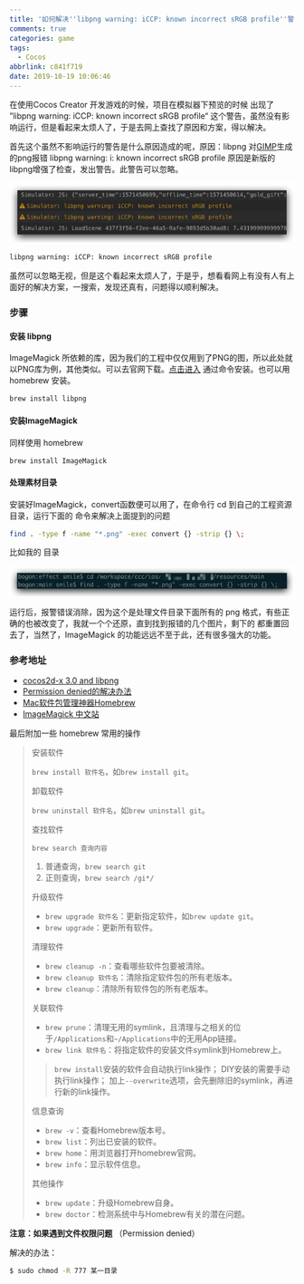 ```yaml
---
title: '如何解决''libpng warning: iCCP: known incorrect sRGB profile''警告'
comments: true
categories: game
tags:
  - Cocos
abbrlink: c841f719
date: 2019-10-19 10:06:46
---
```


在使用Cocos Creator 开发游戏的时候，项目在模拟器下预览的时候 出现了 ”libpng warning: iCCP: known incorrect sRGB profile“ 这个警告，虽然没有影响运行，但是看起来太烦人了，于是去网上查找了原因和方案，得以解决。
<!--more-->
首先这个虽然不影响运行的警告是什么原因造成的呢，原因：libpng 对[GIMP](https://link.jianshu.com/?t=https://www.baidu.com/s?wd=GIMP&tn=44039180_cpr&fenlei=mv6quAkxTZn0IZRqIHckPjm4nH00T1YLmH-Wmyu9PWbsujuhnhP-0ZwV5Hcvrjm3rH6sPfKWUMw85HfYnjn4nH6sgvPsT6KdThsqpZwYTjCEQLGCpyw9Uz4Bmy-bIi4WUvYETgN-TLwGUv3EnHb3rHDLnjc1PWbknj6srH6vPs)生成的png报错 libpng warning: i: known incorrect sRGB profile 原因是新版的libpng增强了检查，发出警告。此警告可以忽略。

![image-20191019102551815](如何解决-libpng-warning-iCCP-known-incorrect-sRGB-profile-警告/image-20191019102551815.png)

```bash
libpng warning: iCCP: known incorrect sRGB profile
```

虽然可以忽略无视，但是这个看起来太烦人了，于是乎，想看看网上有没有人有上面好的解决方案，一搜索，发现还真有，问题得以顺利解决。

### 步骤

#### 安装 libpng

ImageMagick 所依赖的库，因为我们的工程中仅仅用到了PNG的图，所以此处就以PNG库为例，其他类似。可以去官网下载。[点击进入](http://www.imagemagick.org/download/delegates/) 通过命令安装。也可以用 homebrew 安装。

```bash
brew install libpng
```

#### 安装ImageMagick

同样使用 homebrew

```bash
brew install ImageMagick
```

#### 处理素材目录

安装好ImageMagick，convert函数便可以用了，在命令行 cd 到自己的工程资源目录，运行下面的 命令来解决上面提到的问题

```bash
find . -type f -name "*.png" -exec convert {} -strip {} \;
```

比如我的 目录

![image-20191019103804413](如何解决-libpng-warning-iCCP-known-incorrect-sRGB-profile-警告/image-20191019103804413.png)

运行后，报警错误消除，因为这个是处理文件目录下面所有的 png 格式，有些正确的也被改变了，我就一个个还原，直到找到报错的几个图片，剩下的 都重置回去了，当然了，ImageMagick 的功能远远不至于此，还有很多强大的功能。

### 参考地址 

- [cocos2d-x 3.0 and libpng](http://discuss.cocos2d-x.org/t/cocos2d-x-3-0-and-libpng/12451)
- [Permission denied的解决办法](https://www.cnblogs.com/ggband/p/10665312.html)
- [Mac软件包管理神器Homebrew](https://www.jianshu.com/p/3016f1897e31)
- [ImageMagick 中文站](http://www.imagemagick.com.cn/)

最后附加一些 homebrew 常用的操作

> 安装软件
>
> `brew install 软件名`，如`brew install git`。
>
> 卸载软件
>
> `brew uninstall 软件名`，如`brew uninstall git`。
>
> 查找软件
>
> ```
> brew search 查询内容
> ```
>
> 1. 普通查询，`brew search git`
> 2. 正则查询，`brew search /gi*/`
>
> 升级软件
>
> - `brew upgrade 软件名`：更新指定软件，如`brew update git`。
> - `brew upgrade`：更新所有软件。
>
> 清理软件
>
> - `brew cleanup -n`：查看哪些软件包要被清除。
> - `brew cleanup 软件名`：清除指定软件包的所有老版本。
> - `brew cleanup`：清除所有软件包的所有老版本。
>
> 关联软件
>
> - `brew prune`：清理无用的symlink，且清理与之相关的位于`/Applications`和`~/Applications`中的无用App链接。
> - `brew link 软件名`：将指定软件的安装文件symlink到Homebrew上。
>
> > `brew install`安装的软件会自动执行link操作；
> > DIY安装的需要手动执行link操作；
> > 加上`--overwrite`选项，会先删除旧的symlink，再进行新的link操作。
>
> 信息查询
>
> - `brew -v`：查看Homebrew版本号。
> - `brew list`：列出已安装的软件。
> - `brew home`：用浏览器打开homebrew官网。
> - `brew info`：显示软件信息。
>
> 其他操作
>
> - `brew update`：升级Homebrew自身。
> - `brew doctor`：检测系统中与Homebrew有关的潜在问题。

**注意：如果遇到文件权限问题** （Permission denied）

解决的办法：

```bash
$ sudo chmod -R 777 某一目录
```